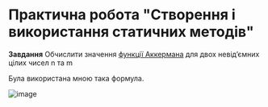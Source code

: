 # Практична робота "Створення і використання статичних методів"

**Завдання** Обчислити значення [функції Аккермана](https://uk.wikipedia.org/wiki/%D0%A4%D1%83%D0%BD%D0%BA%D1%86%D1%96%D1%8F_%D0%90%D0%BA%D0%B5%D1%80%D0%BC%D0%B0%D0%BD%D0%B0) для двох невідʼємних цілих чисел n та m

Була використана мною така формула. 

![image](https://user-images.githubusercontent.com/93589382/154910825-ad3eed03-3f66-469c-b44b-7987672bc3ef.png)
